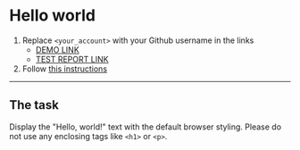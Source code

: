 # Hello world
1. Replace `<your_account>` with your Github username in the links
    - [DEMO LINK](https://Yuliya312.github.io/layout_hello-world/) <br>
    - [TEST REPORT LINK](https://Yuliya312.github.io/layout_hello-world/report/html_report/)
2. Follow [this instructions](https://mate-academy.github.io/layout_task-guideline/)
___

## The task 
Display the "Hello, world!" text with the default browser styling. Please do not 
use any enclosing tags like `<h1>` or `<p>`.
